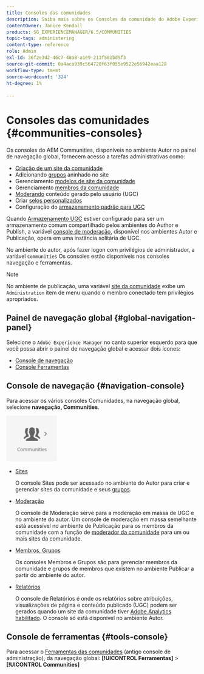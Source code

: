 ```yaml
---
title: Consoles das comunidades
description: Saiba mais sobre os Consoles da comunidade do Adobe Experience Manager disponíveis no ambiente do autor no painel de navegação global.
contentOwner: Janice Kendall
products: SG_EXPERIENCEMANAGER/6.5/COMMUNITIES
topic-tags: administering
content-type: reference
role: Admin
exl-id: 36f2e3d2-46c7-48a8-a1e9-213f581bd9f3
source-git-commit: 0a4aca939c564720f63f055e9522e56942eaa128
workflow-type: tm+mt
source-wordcount: '324'
ht-degree: 1%

---
```


# Consoles das comunidades {#communities-consoles}

Os consoles do AEM Communities, disponíveis no ambiente Autor no painel de navegação global, fornecem acesso a tarefas administrativas como:

* [Criação de um site da comunidade](sites-console.md)
* Adicionando [grupos](groups.md) aninhado no site
* Gerenciamento [modelos de site da comunidade](sites.md)
* Gerenciamento [membros da comunidade](members.md)
* [Moderando](moderate-ugc.md) conteúdo gerado pelo usuário (UGC)
* Criar [selos personalizados](badges.md)
* Configuração do [armazenamento padrão para UGC](srp-config.md)

Quando [Armazenamento UGC](working-with-srp.md) estiver configurado para ser um armazenamento comum compartilhado pelos ambientes do Author e Publish, a variável [console de moderação](moderation.md), disponível nos ambientes Autor e Publicação, opera em uma instância solitária de UGC.

No ambiente do autor, após fazer logon com privilégios de administrador, a variável `Communities` Os consoles estão disponíveis nos consoles navegação e ferramentas.

>[!NOTE]
>
>No ambiente de publicação, uma variável [site da comunidade](sites-console.md) exibe um `Administration` item de menu quando o membro conectado tem privilégios apropriados.

## Painel de navegação global {#global-navigation-panel}

Selecione o `Adobe Experience Manager` no canto superior esquerdo para que você possa abrir o painel de navegação global e acessar dois ícones:

* [Console de navegação](#navigation-console)
* [Console Ferramentas](tools.md)

## Console de navegação {#navigation-console}

Para acessar os vários consoles Comunidades, na navegação global, selecione **navegação, Communities**.

![comunidades](assets/communities.png)

* [Sites](sites-console.md)

  O console Sites pode ser acessado no ambiente do Autor para criar e gerenciar sites da comunidade e seus [grupos](groups.md).

* [Moderação](moderation.md)

  O console de Moderação serve para a moderação em massa de UGC e no ambiente do autor. Um console de moderação em massa semelhante está acessível no ambiente de Publicação para os membros da comunidade com a função de [moderador da comunidade](users.md#publishenvironmentusersandgroups) para um ou mais sites da comunidade.

* [Membros, Grupos](members.md)

  Os consoles Membros e Grupos são para gerenciar membros da comunidade e grupos de membros que existem no ambiente Publicar a partir do ambiente do autor.

* [Relatórios](reports.md)

  O console de Relatórios é onde os relatórios sobre atribuições, visualizações de página e conteúdo publicado (UGC) podem ser gerados quando um site da comunidade tiver [Adobe Analytics habilitado](sites-console.md#analytics). O console só está disponível no ambiente Autor.

## Console de ferramentas {#tools-console}

Para acessar o [Ferramentas das comunidades](tools.md) (antigo console de administração), da navegação global: **[!UICONTROL Ferramentas]** > **[!UICONTROL Communities]**
